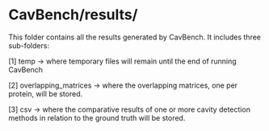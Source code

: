 # CavBench/results/

This folder contains all the results generated by CavBench.
It includes three sub-folders:

[1] temp -> where temporary files will remain until the end of running CavBench

[2] overlapping_matrices -> where the overlapping matrices, one per protein, will be stored.

[3] csv -> where the comparative results of one or more cavity detection methods in relation to the ground truth will be stored. 

